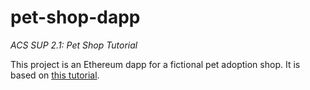 # pet-shop-dapp
<i>ACS SUP 2.1: Pet Shop Tutorial</i>

This project is an Ethereum dapp for a fictional pet adoption shop. It is based on [this tutorial](https://trufflesuite.com/tutorial/index.html#your-first-function-adopting-a-pet).
